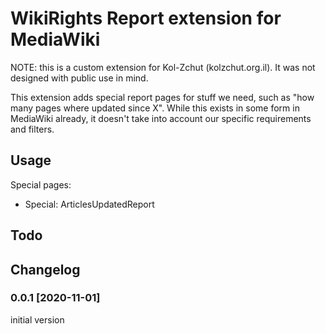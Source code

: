 # WikiRights Report extension for MediaWiki

NOTE: this is a custom extension for Kol-Zchut (kolzchut.org.il).
      It was not designed with public use in mind.


This extension adds special report pages for stuff we need, such as "how many pages where updated since X".
While this exists in some form in MediaWiki already, it doesn't take into account our specific requirements and filters.

## Usage
Special pages:
- Special: ArticlesUpdatedReport

## Todo


## Changelog

### 0.0.1 [2020-11-01]
initial version
